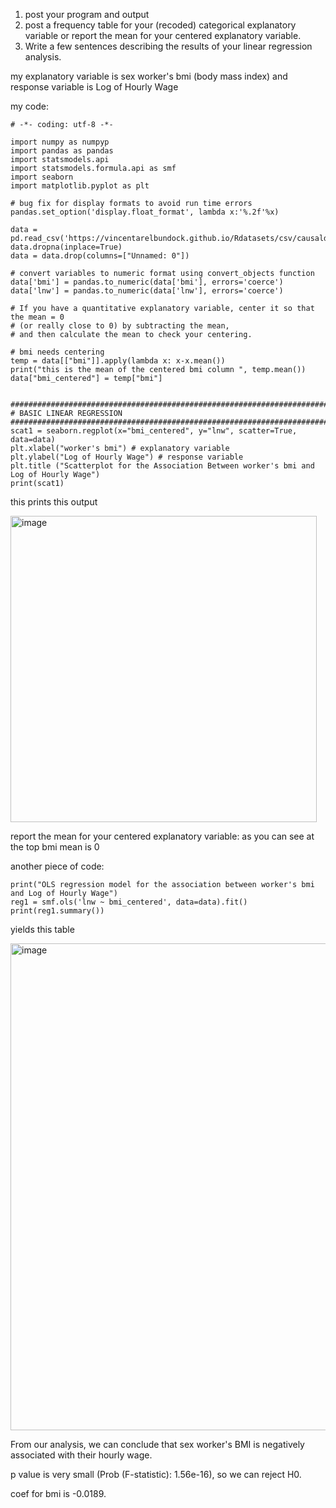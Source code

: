 1) post your program and output
2) post a frequency table for your (recoded) categorical explanatory variable or report the mean for your centered explanatory variable. 
3) Write a few sentences describing the results of your linear regression analysis.


my explanatory variable is sex worker's bmi (body mass index) and response variable is Log of Hourly Wage


my code:

```
# -*- coding: utf-8 -*-

import numpy as numpyp
import pandas as pandas
import statsmodels.api
import statsmodels.formula.api as smf
import seaborn 
import matplotlib.pyplot as plt

# bug fix for display formats to avoid run time errors
pandas.set_option('display.float_format', lambda x:'%.2f'%x)

data = pd.read_csv('https://vincentarelbundock.github.io/Rdatasets/csv/causaldata/adult_services.csv')
data.dropna(inplace=True)
data = data.drop(columns=["Unnamed: 0"])

# convert variables to numeric format using convert_objects function
data['bmi'] = pandas.to_numeric(data['bmi'], errors='coerce')
data['lnw'] = pandas.to_numeric(data['lnw'], errors='coerce')

# If you have a quantitative explanatory variable, center it so that the mean = 0 
# (or really close to 0) by subtracting the mean, 
# and then calculate the mean to check your centering. 

# bmi needs centering
temp = data[["bmi"]].apply(lambda x: x-x.mean())
print("this is the mean of the centered bmi column ", temp.mean())
data["bmi_centered"] = temp["bmi"]


############################################################################################
# BASIC LINEAR REGRESSION
############################################################################################
scat1 = seaborn.regplot(x="bmi_centered", y="lnw", scatter=True, data=data)
plt.xlabel("worker's bmi") # explanatory variable
plt.ylabel("Log of Hourly Wage") # response variable
plt.title ("Scatterplot for the Association Between worker's bmi and Log of Hourly Wage")
print(scat1)

```

this prints this output

<img width="490" alt="image" src="https://user-images.githubusercontent.com/22098104/155390846-35856d9f-6421-43e2-97a6-c7c7cfe84d00.png">

report the mean for your centered explanatory variable: as you can see at the top bmi mean is 0

another piece of code:

```
print("OLS regression model for the association between worker's bmi and Log of Hourly Wage")
reg1 = smf.ols('lnw ~ bmi_centered', data=data).fit()
print(reg1.summary())
```

yields this table

<img width="779" alt="image" src="https://user-images.githubusercontent.com/22098104/155391129-9abd30e8-b78d-4eca-9642-cdee149dbfce.png">



From our analysis, we can conclude that sex worker's BMI is negatively associated with their hourly wage. 

p value is very small (Prob (F-statistic): 1.56e-16), so we can reject H0. 

coef for bmi is -0.0189.



